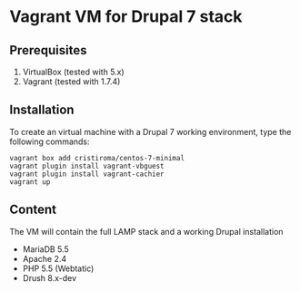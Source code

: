 Vagrant VM for Drupal 7 stack
=============================

## Prerequisites

1. VirtualBox (tested with 5.x)
2. Vagrant (tested with 1.7.4)


## Installation

To create an virtual machine with a Drupal 7 working environment, type the following commands:

```
vagrant box add cristiroma/centos-7-minimal
vagrant plugin install vagrant-vbguest
vagrant plugin install vagrant-cachier
vagrant up
```

## Content

The VM will contain the full LAMP stack and a working Drupal installation

* MariaDB 5.5
* Apache 2.4
* PHP 5.5 (Webtatic)
* Drush 8.x-dev

